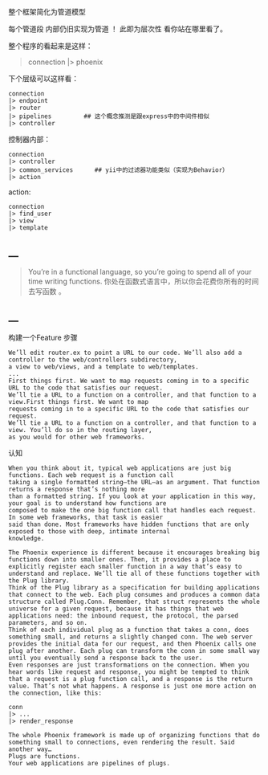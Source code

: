 整个框架简化为管道模型

每个管道段 内部仍旧实现为管道 ！ 此即为层次性 看你站在哪里看了。


整个程序的看起来是这样：
>   connection |>  phoenix

下个层级可以这样看：
>   
    connection
    |> endpoint
    |> router
    |> pipelines         ## 这个概念推测是跟express中的中间件相似 
    |> controller

控制器内部：
>
    connection
    |> controller
    |> common_services      ## yii中的过滤器功能类似（实现为Behavior）
    |> action
    
action:
>
    connection
    |> find_user
    |> view
    |> template
    

## __

>    You’re in a functional language, so you’re going to spend all of your time writing functions. 
你处在函数式语言中，所以你会花费你所有的时间去写函数 。

## __

构建一个Feature
步骤
>
    We’ll edit router.ex to point a URL to our code. We’ll also add a controller to the web/controllers subdirectory,
    a view to web/views, and a template to web/templates.
    ...
    First things first. We want to map requests coming in to a specific URL to the code that satisfies our request.
    We’ll tie a URL to a function on a controller, and that function to a view.First things first. We want to map 
    requests coming in to a specific URL to the code that satisfies our request. 
    We’ll tie a URL to a function on a controller, and that function to a view. You’ll do so in the routing layer, 
    as you would for other web frameworks.

认知
>
    When you think about it, typical web applications are just big functions. Each web request is a function call 
    taking a single formatted string—the URL—as an argument. That function returns a response that’s nothing more 
    than a formatted string. If you look at your application in this way, your goal is to understand how functions are 
    composed to make the one big function call that handles each request. In some web frameworks, that task is easier 
    said than done. Most frameworks have hidden functions that are only exposed to those with deep, intimate internal
    knowledge.
    
    The Phoenix experience is different because it encourages breaking big functions down into smaller ones. Then, it provides a place to explicitly register each smaller function in a way that’s easy to understand and replace. We’ll tie all of these functions together with the Plug library.
    Think of the Plug library as a specification for building applications that connect to the web. Each plug consumes and produces a common data structure called Plug.Conn. Remember, that struct represents the whole universe for a given request, because it has things that web applications need: the inbound request, the protocol, the parsed parameters, and so on.
    Think of each individual plug as a function that takes a conn, does something small, and returns a slightly changed conn. The web server provides the initial data for our request, and then Phoenix calls one plug after another. Each plug can transform the conn in some small way until you eventually send a response back to the user.
    Even responses are just transformations on the connection. When you hear words like request and response, you might be tempted to think that a request is a plug function call, and a response is the return value. That’s not what happens. A response is just one more action on the connection, like this:
    
    conn
    |> ...
    |> render_response
    
    The whole Phoenix framework is made up of organizing functions that do something small to connections, even rendering the result. Said another way…
    Plugs are functions.
    Your web applications are pipelines of plugs.

